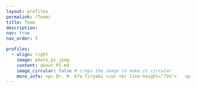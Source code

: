 ```yaml
---
layout: profiles
permalink: /Team/
title: Team
description:
nav: true
nav_order: 3

profiles:
  - align: right
    image: photo_pi.jpeg
    content: about_PI.md
    image_circular: false # crops the image to make it circular
    more_info: <p> Dr. M. Efe Tiryaki </p> <br line-height="75%">   <p> mail@coming </p>  <br line-height="75%"> <p> Mechanical Engineering G 206</p>
---
```



